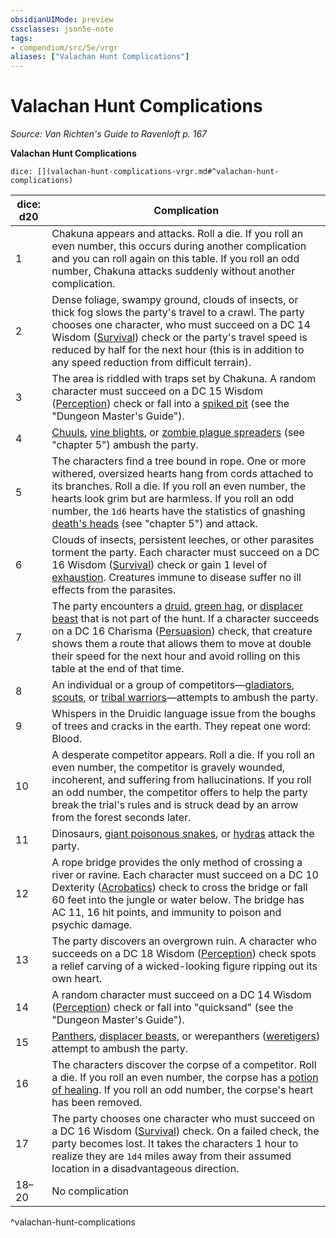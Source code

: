 ```yaml
---
obsidianUIMode: preview
cssclasses: json5e-note
tags:
- compendium/src/5e/vrgr
aliases: ["Valachan Hunt Complications"]
---
```

# Valachan Hunt Complications
*Source: Van Richten's Guide to Ravenloft p. 167* 

**Valachan Hunt Complications**

`dice: [](valachan-hunt-complications-vrgr.md#^valachan-hunt-complications)`

| dice: d20 | Complication |
|-----------|--------------|
| 1 | Chakuna appears and attacks. Roll a die. If you roll an even number, this occurs during another complication and you can roll again on this table. If you roll an odd number, Chakuna attacks suddenly without another complication. |
| 2 | Dense foliage, swampy ground, clouds of insects, or thick fog slows the party's travel to a crawl. The party chooses one character, who must succeed on a DC 14 Wisdom ([Survival](/Systems/5e/rules/skills.md#Survival)) check or the party's travel speed is reduced by half for the next hour (this is in addition to any speed reduction from difficult terrain). |
| 3 | The area is riddled with traps set by Chakuna. A random character must succeed on a DC 15 Wisdom ([Perception](/Systems/5e/rules/skills.md#Perception)) check or fall into a [spiked pit](/Systems/5e/traps-hazards/pits.md) (see the "Dungeon Master's Guide"). |
| 4 | [Chuuls](/Systems/5e/bestiary/aberration/chuul.md), [vine blights](/Systems/5e/bestiary/plant/vine-blight.md), or [zombie plague spreaders](/Systems/5e/bestiary/undead/zombie-plague-spreader-vrgr.md) (see "chapter 5") ambush the party. |
| 5 | The characters find a tree bound in rope. One or more withered, oversized hearts hang from cords attached to its branches. Roll a die. If you roll an even number, the hearts look grim but are harmless. If you roll an odd number, the `1d6` hearts have the statistics of gnashing [death's heads](/Systems/5e/bestiary/undead/deaths-head-vrgr.md) (see "chapter 5") and attack. |
| 6 | Clouds of insects, persistent leeches, or other parasites torment the party. Each character must succeed on a DC 16 Wisdom ([Survival](/Systems/5e/rules/skills.md#Survival)) check or gain 1 level of [exhaustion](/Systems/5e/rules/conditions.md#exhaustion). Creatures immune to disease suffer no ill effects from the parasites. |
| 7 | The party encounters a [druid](/Systems/5e/bestiary/humanoid/druid.md), [green hag](/Systems/5e/bestiary/fey/green-hag.md), or [displacer beast](/Systems/5e/bestiary/monstrosity/displacer-beast.md) that is not part of the hunt. If a character succeeds on a DC 16 Charisma ([Persuasion](/Systems/5e/rules/skills.md#Persuasion)) check, that creature shows them a route that allows them to move at double their speed for the next hour and avoid rolling on this table at the end of that time. |
| 8 | An individual or a group of competitors—[gladiators](/Systems/5e/bestiary/humanoid/gladiator.md), [scouts](/Systems/5e/bestiary/humanoid/scout.md), or [tribal warriors](/Systems/5e/bestiary/humanoid/tribal-warrior.md)—attempts to ambush the party. |
| 9 | Whispers in the Druidic language issue from the boughs of trees and cracks in the earth. They repeat one word: Blood. |
| 10 | A desperate competitor appears. Roll a die. If you roll an even number, the competitor is gravely wounded, incoherent, and suffering from hallucinations. If you roll an odd number, the competitor offers to help the party break the trial's rules and is struck dead by an arrow from the forest seconds later. |
| 11 | Dinosaurs, [giant poisonous snakes](/Systems/5e/bestiary/beast/giant-poisonous-snake.md), or [hydras](/Systems/5e/bestiary/monstrosity/hydra.md) attack the party. |
| 12 | A rope bridge provides the only method of crossing a river or ravine. Each character must succeed on a DC 10 Dexterity ([Acrobatics](/Systems/5e/rules/skills.md#Acrobatics)) check to cross the bridge or fall 60 feet into the jungle or water below. The bridge has AC 11, 16 hit points, and immunity to poison and psychic damage. |
| 13 | The party discovers an overgrown ruin. A character who succeeds on a DC 18 Wisdom ([Perception](/Systems/5e/rules/skills.md#Perception)) check spots a relief carving of a wicked-looking figure ripping out its own heart. |
| 14 | A random character must succeed on a DC 14 Wisdom ([Perception](/Systems/5e/rules/skills.md#Perception)) check or fall into "quicksand" (see the "Dungeon Master's Guide"). |
| 15 | [Panthers](/Systems/5e/bestiary/beast/panther.md), [displacer beasts](/Systems/5e/bestiary/monstrosity/displacer-beast.md), or werepanthers ([weretigers](/Systems/5e/bestiary/humanoid/weretiger.md)) attempt to ambush the party. |
| 16 | The characters discover the corpse of a competitor. Roll a die. If you roll an even number, the corpse has a [potion of healing](/Systems/5e/items/potion-of-healing.md). If you roll an odd number, the corpse's heart has been removed. |
| 17 | The party chooses one character who must succeed on a DC 16 Wisdom ([Survival](/Systems/5e/rules/skills.md#Survival)) check. On a failed check, the party becomes lost. It takes the characters 1 hour to realize they are `1d4` miles away from their assumed location in a disadvantageous direction. |
| 18–20 | No complication |
^valachan-hunt-complications